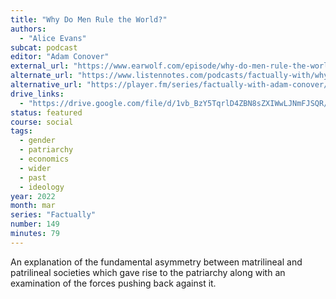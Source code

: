 ```yaml
---
title: "Why Do Men Rule the World?"
authors:
  - "Alice Evans"
subcat: podcast
editor: "Adam Conover"
external_url: "https://www.earwolf.com/episode/why-do-men-rule-the-world-with-dr-alice-evans/"
alternate_url: "https://www.listennotes.com/podcasts/factually-with/why-do-men-rule-the-world-MCnZHrTUNep/"
alternative_url: "https://player.fm/series/factually-with-adam-conover/why-do-men-rule-the-world-with-dr-alice-evans"
drive_links:
  - "https://drive.google.com/file/d/1vb_BzY5TqrlD4ZBN8sZXIWwLJNmFJSQR/view?usp=drivesdk"
status: featured
course: social
tags:
  - gender
  - patriarchy
  - economics
  - wider
  - past
  - ideology
year: 2022
month: mar
series: "Factually"
number: 149
minutes: 79
---
```


An explanation of the fundamental asymmetry between matrilineal and patrilineal societies which gave rise to the patriarchy along with an examination of the forces pushing back against it.
